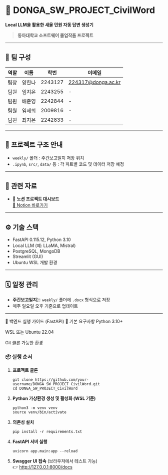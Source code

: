 # 🧠 DONGA_SW_PROJECT_CivilWord

**Local LLM을 활용한 새올 민원 자동 답변 생성기**  
> **동아대학교 소프트웨어 졸업작품 프로젝트**

---

## 👥 팀 구성

| 역할 | 이름 | 학번 | 이메일 |
|------|------|------|--------|
| 팀장 | 양한나 | 2243127 | 224317@donga.ac.kr |
| 팀원 | 임지은 | 2243255 | - |
| 팀원 | 배준영 | 2242844 | - |
| 팀원 | 임세희 | 2009816 | - |
| 팀원 | 최지은 | 2242833 | - |

---

## 📂 프로젝트 구조 안내

- `weekly/` 폴더 : 주간보고일지 저장 위치  
- `.ipynb`, `src/`, `data/` 등 : 각 파트별 코드 및 데이터 저장 예정  

---

## 📒 관련 자료

- 📌 **노션 프로젝트 대시보드**  
  [🔗 Notion 바로가기](https://www.notion.so/1ba190a28eaf80a39a12cfcd79b7e33b?v=1ba190a28eaf8073a3db000caf85ee67)

---

## ⚙️ 기술 스택

- FastAPI 0.115.12, Python 3.10
- Local LLM (예: LLaMA, Mistral)
- PostgreSQL, MongoDB
- Streamlit (GUI)
- Ubuntu WSL 개발 환경

---

## 🗓️ 일정 관리

- **주간보고일지**는 `weekly/` 폴더에 `.docx` 형식으로 저장
- 매주 일요일 오후 기준으로 업데이트

---
🚀 백엔드 실행 가이드 (FastAPI)
🧩 기본 요구사항
Python 3.10+

WSL 또는 Ubuntu 22.04

Git 클론 가능한 환경

<h3>📦 실행 순서</h3>

<ol>
  <li><strong>프로젝트 클론</strong>
    <pre><code>git clone https://github.com/your-username/DONGA_SW_PROJECT_CivilWord.git
cd DONGA_SW_PROJECT_CivilWord</code></pre>
  </li>

  <li><strong>Python 가상환경 생성 및 활성화 (WSL 기준)</strong>
    <pre><code>python3 -m venv venv
source venv/bin/activate</code></pre>
  </li>

  <li><strong>의존성 설치</strong>
    <pre><code>pip install -r requirements.txt</code></pre>
  </li>

  <li><strong>FastAPI 서버 실행</strong>
    <pre><code>uvicorn app.main:app --reload</code></pre>
  </li>

  <li><strong>Swagger UI 접속</strong> (브라우저에서 테스트 가능)<br/>
    👉 <a href="http://127.0.0.1:8000/docs" target="_blank">http://127.0.0.1:8000/docs</a>
  </li>
</ol>



